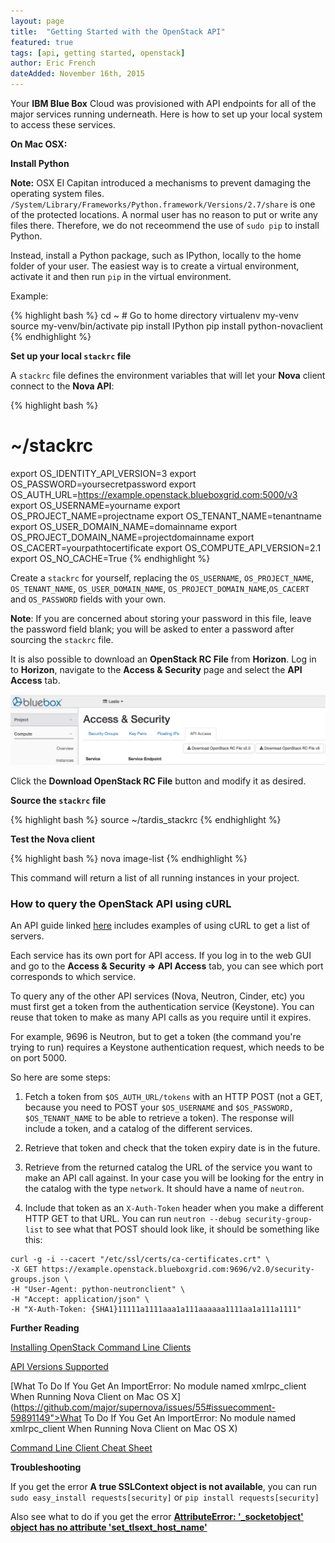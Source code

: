 ```yaml
---
layout: page
title:  "Getting Started with the OpenStack API"
featured: true
tags: [api, getting started, openstack]
author: Eric French
dateAdded: November 16th, 2015
---
```


Your **IBM Blue Box** Cloud was provisioned with API endpoints for all of the major services running underneath.  Here is how to set up your local system to access these services.

**On Mac OSX:**

**Install Python**

**Note:** OSX El Capitan introduced a mechanisms to prevent damaging the operating system files. `/System/Library/Frameworks/Python.framework/Versions/2.7/share` is one of the protected locations. A normal user has no reason to put or write any files there. Therefore, we do not receommend the use of `sudo pip` to install Python.

Instead, install a Python package, such as IPython, locally to the home folder of your user. The easiest way is to create a virtual environment, activate it and then run `pip` in the virtual environment.

Example:

{% highlight bash %}
cd ~ # Go to home directory
virtualenv my-venv
source my-venv/bin/activate
pip install IPython
pip install python-novaclient
{% endhighlight %}

**Set up your local `stackrc` file**

A `stackrc` file defines the environment variables that will let your **Nova** client connect to the **Nova API**:

{% highlight bash %}
# ~/stackrc
export OS_IDENTITY_API_VERSION=3
export OS_PASSWORD=yoursecretpassword
export OS_AUTH_URL=https://example.openstack.blueboxgrid.com:5000/v3
export OS_USERNAME=yourname
export OS_PROJECT_NAME=projectname
export OS_TENANT_NAME=tenantname
export OS_USER_DOMAIN_NAME=domainname
export OS_PROJECT_DOMAIN_NAME=projectdomainname
export OS_CACERT=yourpathtocertificate
export OS_COMPUTE_API_VERSION=2.1
export OS_NO_CACHE=True
{% endhighlight %}

Create a `stackrc` for yourself, replacing the `OS_USERNAME`, `OS_PROJECT_NAME`, `OS_TENANT_NAME`, `OS_USER_DOMAIN_NAME`, `OS_PROJECT_DOMAIN_NAME`,`OS_CACERT` and `OS_PASSWORD` fields with your own.

**Note**: If you are concerned about storing your password in this file, leave the password field blank; you will be asked to enter a password after sourcing the `stackrc` file.

It is also possible to download an **OpenStack RC File** from **Horizon**. Log in to **Horizon**, navigate to the **Access & Security** page and select the **API Access** tab.  

![API Access Tab](https://github.com/IBM-Blue-Box-Help/help-documentation/blob/gh-pages/img/OpenStack_Access_Security.png)

Click the **Download OpenStack RC File** button and modify it as desired.

**Source the `stackrc` file**

{% highlight bash %}
source ~/tardis_stackrc
{% endhighlight %}

**Test the Nova client**

{% highlight bash %}
nova image-list
{% endhighlight %}

This command will return a list of all running instances in your project.

### How to query the OpenStack API using cURL

An API guide linked [here](http://developer.openstack.org/api-guide/quick-start/api-quick-start.html) includes examples of using cURL to get a list of servers.

Each service has its own port for API access. If you log in to the web GUI and go to the **Access & Security => API Access** tab, you can see which port corresponds to which service.

To query any of the other API services (Nova, Neutron, Cinder, etc) you must first get a token from the authentication service (Keystone). You can reuse that token to make as many API calls as you require until it expires.

For example, 9696 is Neutron, but to get a token (the command you're trying to run) requires a Keystone authentication request, which needs to be on port 5000.

So here are some steps:

1. Fetch a token from `$OS_AUTH_URL/tokens` with an HTTP POST (not a GET, because you need to POST your `$OS_USERNAME` and `$OS_PASSWORD, $OS_TENANT_NAME` to be able to retrieve a token). The response will include a token, and a catalog of the different services.

2. Retrieve that token and check that the token expiry date is in the future.

3. Retrieve from the returned catalog the URL of the service you want to make an API call against. In your case you will be looking for the entry in the catalog with the type `network`. It should have a name of `neutron`.

4. Include that token as an `X-Auth-Token` header when you make a different HTTP GET to that URL. You can run `neutron --debug security-group-list` to see what that POST should look like, it should be something like this: 

```
curl -g -i --cacert "/etc/ssl/certs/ca-certificates.crt" \
-X GET https://example.openstack.blueboxgrid.com:9696/v2.0/security-groups.json \
-H "User-Agent: python-neutronclient" \
-H "Accept: application/json" \
-H "X-Auth-Token: {SHA1}11111a1111aaa1a111aaaaaa1111aa1a111a1111"

```

**Further Reading**

[Installing OpenStack Command Line Clients](http://docs.openstack.org/user-guide/content/install_clients.html)

[API Versions Supported](https://www.openstack.org/marketplace/hosted-private-clouds/blue-box/ibm-blue-box---private-cloud-as-a-service)

[What To Do If You Get An ImportError: No module named xmlrpc_client When Running Nova Client on Mac OS X](https://github.com/major/supernova/issues/55#issuecomment-59891149">What To Do If You Get An ImportError: No module named xmlrpc_client When Running Nova Client on Mac OS X)

[Command Line Client Cheat Sheet](http://docs.openstack.org/user-guide/cli_cheat_sheet.html)

**Troubleshooting**

If you get the error **A true SSLContext object is not available**, you can run
`sudo easy_install requests[security]` or `pip install requests[security]`

Also see what to do if you get the error [**AttributeError: '_socketobject' object has no attribute 'set_tlsext_host_name'**](http://stackoverflow.com/questions/31576258/attributeerror-socketobject-object-has-no-attribute-set-tlsext-host-name)

